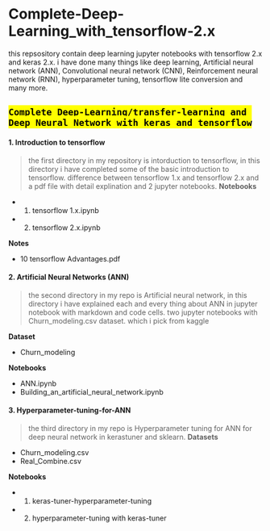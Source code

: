 # Complete-Deep-Learning_with_tensorflow-2.x
this repsository contain deep learning jupyter notebooks with tensorflow 2.x and keras 2.x. i have done many things like deep learning, Artificial neural network (ANN), Convolutional neural network (CNN), Reinforcement neural network (RNN), hyperparameter tuning, tensorflow lite conversion and many more.


## <mark>`Complete Deep-Learning/transfer-learning and Deep Neural Network with keras and tensorflow`</mark>
#### 1. Introduction to tensorflow
> the first directory in my repository is intorduction to tensorflow, in this directory i have completed some of the basic introduction to tensorflow. difference between tensorflow 1.x and tensorflow 2.x
and a pdf file with detail explination and 2 jupyter notebooks.
**Notebooks**
* 1. tensorflow 1.x.ipynb
* 2. tensorflow 2.x.ipynb

**Notes**
* 10 tensorflow Advantages.pdf
#### 2. Artificial Neural Networks (ANN)
> the second directory in my repo is Artificial neural network, in this directory i have explained each and every thing about ANN in jupyter notebook with markdown and code cells.
two jupyter notebooks with Churn_modeling.csv dataset. which i pick from kaggle

**Dataset**
* Churn_modeling

**Notebooks**
* ANN.ipynb
* Building_an_artificial_neural_network.ipynb

#### 3. Hyperparameter-tuning-for-ANN
> the third directory in my repo is Hyperparameter tuning for ANN for deep neural network in kerastuner and sklearn.
**Datasets**
* Churn_modeling.csv
* Real_Combine.csv

**Notebooks**
* 1. keras-tuner-hyperparameter-tuning
* 2. hyperparameter-tuning with keras-tuner
